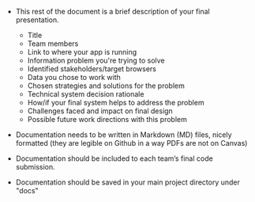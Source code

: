 - This rest of the document is a brief description of your final presentation.

  - Title
  - Team members
  - Link to where your app is running
  - Information problem you're trying to solve
  - Identified stakeholders/target browsers
  - Data you chose to work with
  - Chosen strategies and solutions for the problem
  - Technical system decision rationale
  - How/if your final system helps to address the problem
  - Challenges faced and impact on final design
  - Possible future work directions with this problem
- Documentation needs to be written in Markdown (MD) files, nicely formatted (they are legible on Github in a way PDFs are not on Canvas)
- Documentation should be included to each team’s final code submission.
- Documentation should be saved in your main project directory under "docs"